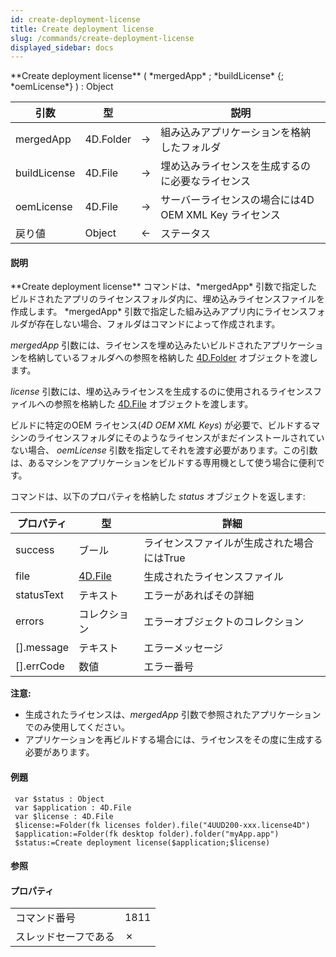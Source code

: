 ```yaml
---
id: create-deployment-license
title: Create deployment license
slug: /commands/create-deployment-license
displayed_sidebar: docs
---
```


<!--REF #_command_.Create deployment license.Syntax-->**Create deployment license** ( *mergedApp* ; *buildLicense* {; *oemLicense*} ) : Object<!-- END REF-->
<!--REF #_command_.Create deployment license.Params-->
| 引数 | 型 |  | 説明 |
| --- | --- | --- | --- |
| mergedApp | 4D.Folder | &#8594;  | 組み込みアプリケーションを格納したフォルダ |
| buildLicense | 4D.File | &#8594;  | 埋め込みライセンスを生成するのに必要なライセンス |
| oemLicense | 4D.File | &#8594;  | サーバーライセンスの場合には4D OEM XML Key ライセンス |
| 戻り値 | Object | &#8592; | ステータス |

<!-- END REF-->

#### 説明 

<!--REF #_command_.Create deployment license.Summary-->**Create deployment license** コマンドは、*mergedApp* 引数で指定したビルドされたアプリのライセンスフォルダ内に、埋め込みライセンスファイルを作成します。<!-- END REF--> *mergedApp* 引数で指定した組み込みアプリ内にライセンスフォルダが存在しない場合、フォルダはコマンドによって作成されます。

*mergedApp* 引数には、ライセンスを埋め込みたいビルドされたアプリケーションを格納しているフォルダへの参照を格納した [4D.Folder](../API/FolderClass.md) オブジェクトを渡します。

*license* 引数には、埋め込みライセンスを生成するのに使用されるライセンスファイルへの参照を格納した [4D.File](../API/FileClass.md) オブジェクトを渡します。

ビルドに特定のOEM ライセンス(*4D OEM XML Keys*) が必要で、ビルドするマシンのライセンスフォルダにそのようなライセンスがまだインストールされていない場合、 *oemLicense* 引数を指定してそれを渡す必要があります。この引数は、あるマシンをアプリケーションをビルドする専用機として使う場合に便利です。

 コマンドは、以下のプロパティを格納した *status* オブジェクトを返します: 

| **プロパティ**    | **型**                                                  | **詳細**                  |
| ------------ | ------------------------------------------------------ | ----------------------- |
| success      | ブール                                                    | ライセンスファイルが生成された場合にはTrue |
| file         | [4D.File](../API/FileClass.md) | 生成されたライセンスファイル          |
| statusText   | テキスト                                                   | エラーがあればその詳細             |
| errors       | コレクション                                                 | エラーオブジェクトのコレクション        |
| \[\].message | テキスト                                                   | エラーメッセージ                |
| \[\].errCode | 数値                                                     | エラー番号                   |

**注意:**

* 生成されたライセンスは、*mergedApp* 引数で参照されたアプリケーションでのみ使用してください。
* アプリケーションを再ビルドする場合には、ライセンスをその度に生成する必要があります。

#### 例題 

```4d
 var $status : Object
 var $application : 4D.File
 var $license : 4D.File
 $license:=Folder(fk licenses folder).file("4UUD200-xxx.license4D")
 $application:=Folder(fk desktop folder).folder("myApp.app")
 $status:=Create deployment license($application;$license)
```

#### 参照 

  

#### プロパティ

|  |  |
| --- | --- |
| コマンド番号 | 1811 |
| スレッドセーフである | &cross; |



